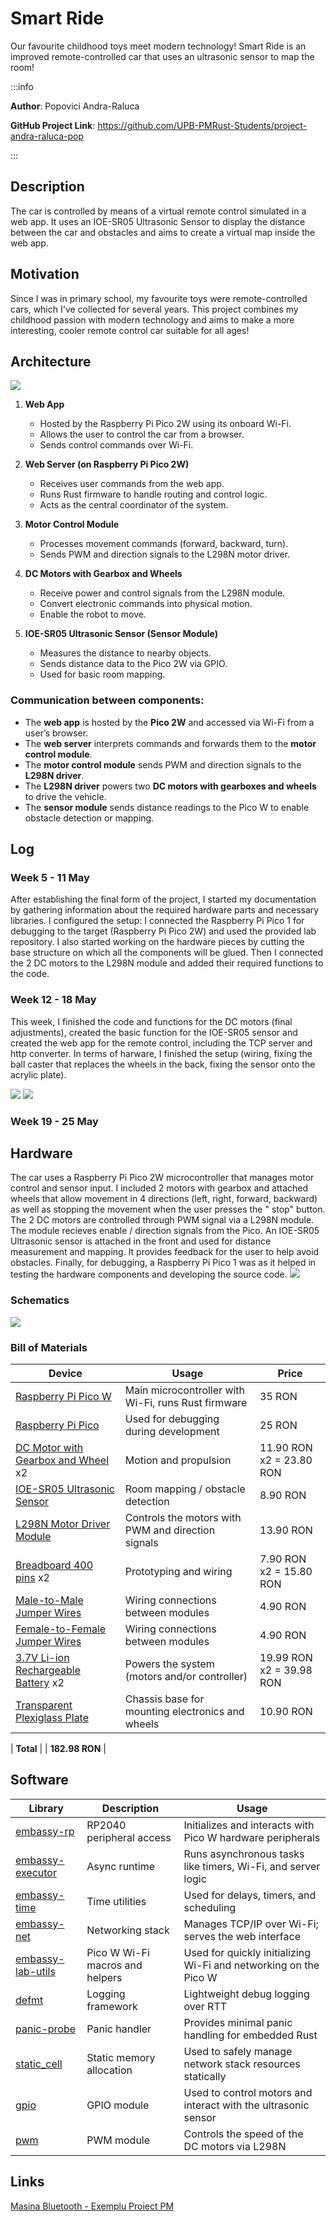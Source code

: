 # Smart Ride

Our favourite childhood toys meet modern technology! Smart Ride is an improved remote-controlled car that uses an ultrasonic sensor to map the room!


:::info 

**Author**: Popovici Andra-Raluca

**GitHub Project Link**: https://github.com/UPB-PMRust-Students/project-andra-raluca-pop

:::

## Description
The car is controlled by means of a virtual remote control simulated in a web app. It uses an IOE-SR05 Ultrasonic Sensor to display the distance between the car and obstacles and aims to create a virtual map inside the web app. 

## Motivation

Since I was in primary school, my favourite toys were remote-controlled cars, which I've collected for several years. This project combines my childhood passion with modern technology and aims to make a more interesting, cooler remote control car suitable for all ages!

## Architecture 

![](sadf.webp)

1. **Web App**
   - Hosted by the Raspberry Pi Pico 2W using its onboard Wi-Fi.
   - Allows the user to control the car from a browser.
   - Sends control commands over Wi-Fi.

2. **Web Server (on Raspberry Pi Pico 2W)**
   - Receives user commands from the web app.
   - Runs Rust firmware to handle routing and control logic.
   - Acts as the central coordinator of the system.

3. **Motor Control Module**
   - Processes movement commands (forward, backward, turn).
   - Sends PWM and direction signals to the L298N motor driver.

4. **DC Motors with Gearbox and Wheels**
   - Receive power and control signals from the L298N module.
   - Convert electronic commands into physical motion.
   - Enable the robot to move.

5. **IOE-SR05 Ultrasonic Sensor (Sensor Module)**
   - Measures the distance to nearby objects.
   - Sends distance data to the Pico 2W via GPIO.
   - Used for basic room mapping.



###  Communication between components:

- The **web app** is hosted by the **Pico 2W** and accessed via Wi-Fi from a user’s browser.
- The **web server** interprets commands and forwards them to the **motor control module**.
- The **motor control module** sends PWM and direction signals to the **L298N driver**.
- The **L298N driver** powers two **DC motors with gearboxes and wheels** to drive the vehicle.
- The **sensor module** sends distance readings to the Pico W to enable obstacle detection or mapping.



## Log

### Week 5 - 11 May

After establishing the final form of the project, I started my documentation by gathering information about the required hardware parts and necessary libraries. I configured the setup: I connected the Raspberry Pi Pico 1 for debugging to the target (Raspberry Pi Pico 2W) and used the provided lab repository. I also started working on the hardware pieces by cutting the base structure on which all the components will be glued. Then I connected the 2 DC motors to the L298N module and added their required functions to the code.

### Week 12 - 18 May

This week, I finished the code and functions for the DC motors (final adjustments), created the basic function for the IOE-SR05 sensor and created the web app for the remote control, including the TCP server and http converter. In terms of harware, I finished the setup (wiring, fixing the ball caster that replaces the wheels in the back, fixing the sensor onto the acrylic plate).

![](fuf1.webp)
![](fuf3.webp)

### Week 19 - 25 May

## Hardware

The car uses a Raspberry Pi Pico 2W microcontroller that manages motor control and sensor input. I included 2 motors with gearbox and attached wheels that allow movement in 4 directions (left, right, forward, backward) as well as stopping the movement when the user presses the " stop" button. The 2 DC motors are controlled through PWM signal via a L298N module. The module recieves enable / direction signals from the Pico.
An IOE-SR05 Ultrasonic sensor is attached in the front and used for distance measurement and mapping. It provides feedback for the user to help avoid obstacles. Finally, for debugging, a Raspberry Pi Pico 1 was as it helped in testing the hardware components and developing the source code.
![](fuf2.webp)

### Schematics

![](fuf4.webp)

### Bill of Materials

| Device | Usage | Price |
|--------|--------|-------|
| [Raspberry Pi Pico W](https://www.emag.ro/placa-de-dezvoltare-raspberry-pi-pico-w-cu-wi-fi-rpi-pico-w/pd/DT8H69MBM/) | Main microcontroller with Wi-Fi, runs Rust firmware | 35 RON |
| [Raspberry Pi Pico](https://www.emag.ro/placa-de-dezvoltare-raspberry-pi-pico-raspberrypico/pd/DGSNJ0MBM/) | Used for debugging during development | 25 RON |
| [DC Motor with Gearbox and Wheel](https://www.optimusdigital.ro/en/motors-wheels-and-accessories/2058-dc-motor-cu-reductor-si-roata-65mm.html) x2 | Motion and propulsion | 11.90 RON x2 = 23.80 RON |
| [IOE-SR05 Ultrasonic Sensor](https://www.optimusdigital.ro/en/distance-sensors/1043-ultrasonic-sensor-module-sr04.html) | Room mapping / obstacle detection | 8.90 RON |
| [L298N Motor Driver Module](https://www.optimusdigital.ro/en/motor-drivers/2061-l298n-dual-h-bridge-motor-driver.html) | Controls the motors with PWM and direction signals | 13.90 RON |
| [Breadboard 400 pins](https://www.optimusdigital.ro/en/breadboards/207-breadboard-400-pini.html) x2 | Prototyping and wiring | 7.90 RON x2 = 15.80 RON |
| [Male-to-Male Jumper Wires](https://www.optimusdigital.ro/en/jumpers-and-cables/255-jumper-wire-male-to-male-40pcs.html) | Wiring connections between modules | 4.90 RON |
| [Female-to-Female Jumper Wires](https://www.optimusdigital.ro/en/jumpers-and-cables/254-jumper-wire-female-to-female-40pcs.html) | Wiring connections between modules | 4.90 RON |
| [3.7V Li-ion Rechargeable Battery](https://www.emag.ro/mini-acumulator-li-ion-3-7v-18650-3800mah-skywolfeye-skywolfeye18650/pd/DZZYMYMBM/) x2 | Powers the system (motors and/or controller) | 19.99 RON x2 = 39.98 RON |
| [Transparent Plexiglass Plate](https://www.optimusdigital.ro/en/robotic-accessories/973-plexiglass-board-for-diy-chassis.html) | Chassis base for mounting electronics and wheels | 10.90 RON |

| **Total** |  | **182.98 RON** |






## Software

| Library | Description | Usage |
|---------|-------------|-------|
| [embassy-rp](https://github.com/embassy-rs/embassy) | RP2040 peripheral access | Initializes and interacts with Pico W hardware peripherals |
| [embassy-executor](https://github.com/embassy-rs/embassy) | Async runtime | Runs asynchronous tasks like timers, Wi-Fi, and server logic |
| [embassy-time](https://github.com/embassy-rs/embassy) | Time utilities | Used for delays, timers, and scheduling |
| [embassy-net](https://github.com/embassy-rs/embassy) | Networking stack | Manages TCP/IP over Wi-Fi; serves the web interface |
| [embassy-lab-utils](https://github.com/embassy-rs/embassy-lab) | Pico W Wi-Fi macros and helpers | Used for quickly initializing Wi-Fi and networking on the Pico W |
| [defmt](https://github.com/knurling-rs/defmt) | Logging framework | Lightweight debug logging over RTT |
| [panic-probe](https://docs.rs/panic-probe) | Panic handler | Provides minimal panic handling for embedded Rust |
| [static_cell](https://docs.rs/static_cell) | Static memory allocation | Used to safely manage network stack resources statically |
| [gpio](https://docs.rs/embassy-rp/latest/embassy_rp/gpio/) | GPIO module | Used to control motors and interact with the ultrasonic sensor |
| [pwm](https://docs.rs/embassy-rp/latest/embassy_rp/pwm/) | PWM module | Controls the speed of the DC motors via L298N |




## Links

[Masina Bluetooth - Exemplu Proiect PM](https://ocw.cs.pub.ro/courses/pm/prj2022/fstancu/masinabluetooth)

